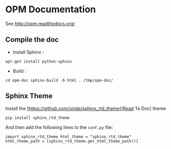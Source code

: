 OPM Documentation
=======

See http://opm.readthedocs.org/


Compile the doc
-----------------------------------

* Install Sphinx :

``
	apt-get install python-sphinx
``

* Build :

``
	cd opm-doc
	sphinx-build -b html . /tmp/opm-doc/
``

Sphinx Theme
------------------------------------------------------------

Install the [https://github.com/snide/sphinx_rtd_theme](Read Te Doc) theme

``
        pip install sphinx_rtd_theme
``

And then add the following lines to the ``conf.py`` file:

``
import sphinx_rtd_theme
html_theme = "sphinx_rtd_theme"
html_theme_path = [sphinx_rtd_theme.get_html_theme_path()]
``
